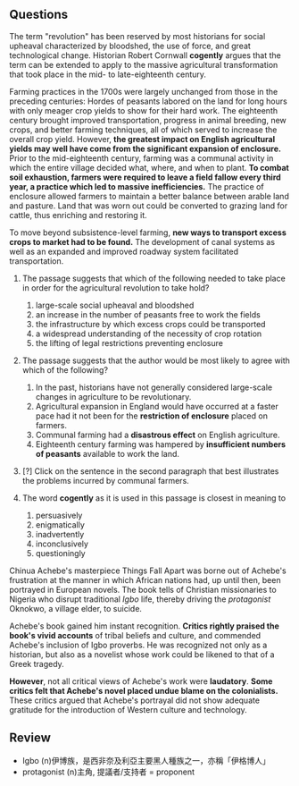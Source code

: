 ## Questions

The term "revolution" has been reserved by most historians for social upheaval characterized by bloodshed, the use of force, and great technological change. Historian Robert Cornwall __cogently__ argues that the term can be extended to apply to the massive agricultural transformation that took place in the mid- to late-eighteenth century.

Farming practices in the 1700s were largely unchanged from those in the preceding centuries: Hordes of peasants labored on the land for long hours with only meager crop yields to show for their hard work. The eighteenth century brought improved transportation, progress in animal breeding, new crops, and better farming techniques, all of which served to increase the overall crop yield. However, **the greatest impact on English agricultural yields may well have come from the significant expansion of enclosure.** Prior to the mid-eighteenth century, farming was a communal activity in which the entire village decided what, where, and when to plant. **To combat soil exhaustion, farmers were required to leave a field fallow every third year, a practice which led to massive inefficiencies.** The practice of enclosure allowed farmers to maintain a better balance between arable land and pasture. Land that was worn out could be converted to grazing land for cattle, thus enriching and restoring it.

To move beyond subsistence-level farming, **new ways to transport excess crops to market had to be found.** The development of canal systems as well as an expanded and improved roadway system facilitated transportation.

1. The passage suggests that which of the following needed to take place in order for the agricultural revolution to take hold?
	1. large-scale social upheaval and bloodshed
	2. an increase in the number of peasants free to work the fields
	3. the infrastructure by which excess crops could be transported
	4. a widespread understanding of the necessity of crop rotation
	5. the lifting of legal restrictions preventing enclosure

2. The passage suggests that the author would be most likely to agree with which of the following?
	1. In the past, historians have not generally considered large-scale changes in agriculture to be revolutionary.
	1. Agricultural expansion in England would have occurred at a faster pace had it not been for the **restriction of enclosure** placed on farmers.
	1. Communal farming had a **disastrous effect** on English agriculture.
	1. Eighteenth century farming was hampered by **insufficient numbers of peasants** available to work the land.

3. [?] Click on the sentence in the second paragraph that best illustrates the problems incurred by communal farmers.

4. The word __cogently__ as it is used in this passage is closest in meaning to
	1. persuasively
	1. enigmatically
	1. inadvertently
	1. inconclusively
	1. questioningly

Chinua Achebe's masterpiece Things Fall Apart was borne out of Achebe's frustration at the manner in which African nations had, up until then, been portrayed in European novels. The book tells of Christian missionaries to Nigeria who disrupt traditional *Igbo* life, thereby driving the *protagonist* Oknokwo, a village elder, to suicide.

Achebe's book gained him instant recognition. **Critics rightly praised the book's vivid accounts** of tribal beliefs and culture, and commended Achebe's inclusion of Igbo proverbs. He was recognized not only as a historian, but also as a novelist whose work could be likened to that of a Greek tragedy.

**However**, not all critical views of Achebe's work were __laudatory__. **Some critics felt that Achebe's novel placed undue blame on the colonialists.** These critics argued that Achebe's portrayal did not show adequate gratitude for the introduction of Western culture and technology.

## Review
- Igbo (n)伊博族，是西非奈及利亞主要黑人種族之一，亦稱「伊格博人」
- protagonist (n)主角, 提議者/支持者 = proponent
